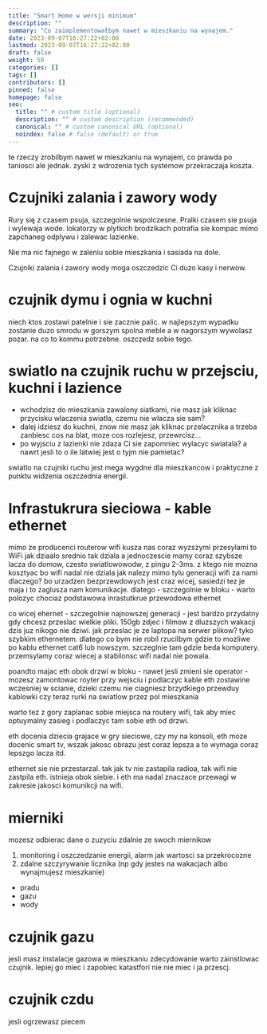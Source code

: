 ```yaml
---
title: "Smart Home w wersji minimum"
description: ""
summary: "Co zaimplementowałbym nawet w mieszkaniu na wynajem."
date: 2023-09-07T16:27:22+02:00
lastmod: 2023-09-07T16:27:22+02:00
draft: false
weight: 50
categories: []
tags: []
contributors: []
pinned: false
homepage: false
seo:
  title: "" # custom title (optional)
  description: "" # custom description (recommended)
  canonical: "" # custom canonical URL (optional)
  noindex: false # false (default) or true
---
```


te rzeczy zrobilbym nawet w mieszkaniu na wynajem, co prawda po taniosci ale jednak. zyski z wdrozenia tych systemow przekraczaja koszta.

# Czujniki zalania i zawory wody
Rury się z czasem psuja, szczegolnie wspolczesne.
Pralki czasem sie psuja i wylewaja wode.
lokatorzy w plytkich brodzikach potrafia sie kompac mimo zapchaneg odplywu i zalewac lazienke.

Nie ma nic fajnego w zaleniu sobie mieszkania i sasiada na dole.

Czujniki zalania i zawory wody moga oszczedzic Ci duzo kasy i nerwow.

# czujnik dymu i ognia w kuchni

niech ktos zostawi patelnie i sie zacznie palic. w najlepszym wypadku zostanie duzo smrodu w gorszym spolna meble a w nagorszym wywolasz pozar. na co to kommu potrzebne. oszczedz sobie tego.

# swiatlo na czujnik ruchu w przejsciu, kuchni i lazience

- wchodzisz do mieszkania zawalony siatkami, nie masz jak kliknac przycisku wlaczenia swiatla, czemu nie wlacza sie sam?
- dalej idziesz do kuchni, znow nie masz jak kliknac przelacznika a trzeba zanbiesc cos na blat, moze cos rozlejesz, przewrcisz...
- po wyjsciu z lazienki nie zdaza Ci sie zapomniec wylacyc swiatala? a nawrt jesli to o ile latwiej jest o tyjm nie pamietac?

swiatlo na czujniki ruchu jest mega wygdne dla mieszkancow i praktyczne z punktu widzenia oszczednia energii.


# Infrastukrura sieciowa - kable ethernet
mimo ze producenci routerow wifi kusza nas coraz wyzszymi przesylami to WiFi jak dziaalo srednio tak dziala
a jednoczescie mamy coraz szybsze lacza do domow, czesto swiatlowowodw, z pingu 2-3ms.
z ktego nie mozna kosztyac bo wifi nadal nie dziala jak nalezy mimo tylu generacji wifi za nami
dlaczego? bo urzadzen bezprzewdowych jest craz wicej, sasiedzi tez je maja i to zaglusza nam komunikacje.
dlatego - szczegolnie w bloku - warto polozyc chociaz podstawowa inrastutkrue przewodowa ethernet

co wicej ehernet - szczegolnie najnowszej generacji - jest bardzo przydatny gdy chcesz przeslac wielkie pliki.
150gb zdjec i filmow z dluzszych wakacji dzis juz nikogo nie dziwi. jak przeslac je ze laptopa na serwer plikow?
tyko szybkim ethernetem. dlatego co bym nie robil rzucilbym gdzie to mozliwe po kablu ethernet cat6 lub nowszym.
szczeglnie tam gdzie beda komputery. przemsylamy coraz wiecej a stabilonsc wifi nadal nie powala.

poandto majac eth obok drzwi w bloku - nawet jesli zmieni sie operator - mozesz zamontowac royter przy wejsciu i podlaczyc kable eth zostawine wczesniej w scianie, dzieki czemu nie ciagniesz brzydkiego przewduy kablowki czy teraz rurki na swiatlow przez pol mieszkania

warto tez z gory zaplanac sobie miejsca na routery wifi, tak aby miec optuymalny zasieg i podlaczyc tam sobie eth od drzwi.

eth docenia dziecia grajace w gry sieciowe, czy my na konsoli,
eth moze docenic smart tv, wszak jakosc obrazu jest coraz lepsza a to wymaga coraz lepszgo lacza itd.

ethernet sie nie przestarzal. tak jak tv nie zastapila radioa, tak wifi nie zastpila eth. istnieja obok siebie. i eth ma nadal znaczace przewagi w zakresie jakosci komunikcji na wifi.

# mierniki
mozesz odbierac dane o zuzyciu zdalnie ze swoch miernikow

1) monitoring i  oszczedzanie energii, alarm jak wartosci sa przekrocozne
2) zdalne szczyrywanie licznika (np gdy jestes na wakacjach albo wynajmujesz mieszkanie)

* pradu
* gazu
* wody

# czujnik gazu

jesli masz instalacje gazowa w mieszkaniu zdecydowanie warto zainstlowac czujnik. lepiej go miec i zapobiec katastfori nie nie miec i ja przescj.

# czujnik czdu
jesli ogrzewasz piecem

